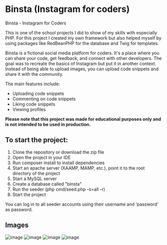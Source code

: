 # Binsta (Instagram for coders)

Binsta - Instagram for Coders

This is one of the school projects I did to show of my skills with especially PHP. For this project I created my own framework but also helped myself by using packages like RedBeanPHP for the database and Twig for templates.

Binsta is a fictional social media platform for coders. It's a place where you can share your code, get feedback, and connect with other developers.
The goal was to recreate the basics of Instagram but put it in another context. Instead of being able to upload images, you can upload code snippets and share it with the community.

The main features include:
- Uploading code snippets
- Commenting on code snippets
- Liking code snippets
- Viewing profiles

**Please note that this project was made for educational purposes only and is not intended to be used in production.**


## **To start the project:**

1. Clone the repository or download the zip file
2. Open the project in your IDE
4. Run composer install to install dependencies
5. Start an apache server (XAAMP, MAMP, etc.), point it to the root directory of the project
6. Start a MySQL server
7. Create a database called "binsta"
8. Run the seeder (php cmd/seed.php -s=all -r)
9. Start the project

You can log in to all seeder accounts using their username and 'password' as password.

## **Images**

![image](https://github.com/KianAcquoy/binsta/assets/118724608/02841dd2-b0ad-49d9-97c2-c04df0e69b7e)
![image](https://github.com/KianAcquoy/binsta/assets/118724608/f7385415-1a3b-4adf-af8d-3119f22e44ba)
![image](https://github.com/KianAcquoy/binsta/assets/118724608/1add7b26-f015-4410-a556-c013cee98962)
![image](https://github.com/KianAcquoy/binsta/assets/118724608/79d48bcb-399e-4547-a371-edd8e56a5523)




